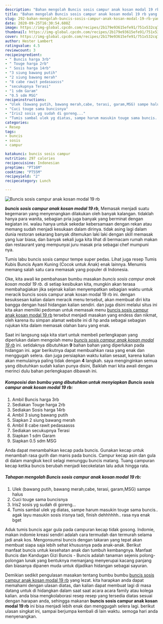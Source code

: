 ```yaml
---
description: "Bahan mengolah Buncis sosis campur anak kosan modal 19 rb yang enak"
title: "Bahan mengolah Buncis sosis campur anak kosan modal 19 rb yang enak"
slug: 292-bahan-mengolah-buncis-sosis-campur-anak-kosan-modal-19-rb-yang-enak
date: 2020-09-25T16:30:54.608Z
image: https://img-global.cpcdn.com/recipes/2b179e93615efe91/751x532cq70/buncis-sosis-campur-anak-kosan-modal-19-rb-foto-resep-utama.jpg
thumbnail: https://img-global.cpcdn.com/recipes/2b179e93615efe91/751x532cq70/buncis-sosis-campur-anak-kosan-modal-19-rb-foto-resep-utama.jpg
cover: https://img-global.cpcdn.com/recipes/2b179e93615efe91/751x532cq70/buncis-sosis-campur-anak-kosan-modal-19-rb-foto-resep-utama.jpg
author: Hester Lambert
ratingvalue: 4.5
reviewcount: 3
recipeingredient:
- " Buncis harga 3rb"
- " Touge harga 2rb"
- " Sosis harga 14rb"
- "3 siung bawang putih"
- "2 siung bawang merah"
- "8 cabe rawit pedasaasss"
- "secukupnya Terasi"
- "1 sdm Garam"
- "0.5 sdm MSG"
recipeinstructions:
- "Ulek (bawang putih, bawang merah,cabe, terasi, garam,MSG) sampe halus"
- "Cuci touge sama buncisnya"
- "Iris2 sosis yg sudah di goreng..."
- "Tumis sambal ulek yg diatas, sampe harum masukin touge sama buncis.. agak layu masukin sosis irisnya tadi, finish dehhhhhh.. rasa nya enak bget"
categories:
- Resep
tags:
- buncis
- sosis
- campur

katakunci: buncis sosis campur 
nutrition: 297 calories
recipecuisine: Indonesian
preptime: "PT16M"
cooktime: "PT55M"
recipeyield: "2"
recipecategory: Lunch

---
```



![Buncis sosis campur anak kosan modal 19 rb](https://img-global.cpcdn.com/recipes/2b179e93615efe91/751x532cq70/buncis-sosis-campur-anak-kosan-modal-19-rb-foto-resep-utama.jpg)

<b><i>buncis sosis campur anak kosan modal 19 rb</i></b>, Memasak menjadi suatu kegemaran yang menyenangkan dilakukan oleh banyak kalangan. tidaklah hanya para wanita, sebagian pria juga banyak yang berminat dengan kegiatan ini. walau hanya untuk sekedar kebersamaan dengan rekan atau memang sudah menjadi kesukaan dalam dirinya. tidak asing lagi dalam dunia restoran sekarang banyak ditemukan laki laki dengan skill memasak yang luar biasa, dan banyak sekali juga kita lihat di bermacam rumah makan dan restaurant yang mempunyai juru masak pria sebagai chef mumpuni nya.

Tumis labu buncis sosis campur tempe super pedas. Lihat juga resep Tumis Kubis Buncis Ayam Kuning (Cocok untuk Anak) enak lainnya. Menumis memang salah satu cara memasak yang populer di Indonesia.

Oke, kita awali ke pembahasan bumbu masakan <i>buncis sosis campur anak kosan modal 19 rb</i>. di setiap kesibukan kita, mungkin akan terasa membahagiakan jika sejenak kalian menyempatkan sebagian waktu untuk meracik buncis sosis campur anak kosan modal 19 rb ini. dengan kesuksesan kalian dalam meracik menu tersebut, akan membuat diri kita bangga dengan hasil hidangan kalian sendiri. dan juga disini melalui situs ini kita akan memiliki pedoman untuk memasak menu <u>buncis sosis campur anak kosan modal 19 rb</u> tersebut menjadi masakan yang endess dan nikmat, oleh karena itu simpan alamat website ini di hp anda sebagai sebagian rujukan kita dalam memasak olahan baru yang enak.


Saat ini langsung saja kita start untuk membeli perlengkapan yang diperlukan dalam mengolah menu <u><i>buncis sosis campur anak kosan modal 19 rb</i></u> ini. setidaknya dibutuhkan <b>9</b> bahan bahan yang diperlukan pada hidangan ini. agar berikutnya dapat membuahkan rasa yang enak dan menggugah selera. dan juga persiapkan waktu kalian sesaat, karena kalian akan memulainya paling tidak dengan <b>4</b> langkah. saya menginginkan semua yang dibutuhkan sudah kalian punya disini, Baiklah mari kita awali dengan merinci dulu bahan perlengkapan dibawah ini.

<!--inarticleads1-->

##### Komposisi dan bumbu yang dibutuhkan untuk menyiapkan Buncis sosis campur anak kosan modal 19 rb:

1. Ambil  Buncis harga 3rb
1. Sediakan  Touge harga 2rb
1. Sediakan  Sosis harga 14rb
1. Ambil 3 siung bawang putih
1. Siapkan 2 siung bawang merah
1. Ambil 8 cabe rawit pedasaasss
1. Sediakan secukupnya Terasi
1. Siapkan 1 sdm Garam
1. Siapkan 0.5 sdm MSG


Anda dapat menambahkan kecap pada buncis. Gunakan kecap untuk menambah rasa gurih dan manis pada buncis. Campur kecap asin dan gula di dalam mangkuk kecil selagi menunggu buncis matang. Tuang campuran kecap ketika buncis berubah menjadi kecokelatan lalu aduk hingga rata. 

<!--inarticleads2-->

##### Tahapan mengolah Buncis sosis campur anak kosan modal 19 rb:

1. Ulek (bawang putih, bawang merah,cabe, terasi, garam,MSG) sampe halus
1. Cuci touge sama buncisnya
1. Iris2 sosis yg sudah di goreng...
1. Tumis sambal ulek yg diatas, sampe harum masukin touge sama buncis.. agak layu masukin sosis irisnya tadi, finish dehhhhhh.. rasa nya enak bget


Aduk tumis buncis agar gula pada campuran kecap tidak gosong. Indomie, makan indomie kreasi sendiri adalah cara termudah dan termurah selama jadi anak kos. Mengonsumsi buncis dengan takaran yang tepat akan membuat siapa saja lebih sehat khususnya pada anak-anak. Berikut manfaat buncis untuk kesehatan anak dan tumbuh kembangnya. Manfaat Buncis dan Kandugan Gizi Buncis - Buncis adalah tanaman sejenis polong-polongan lunak yang bentuknya memanjang menyerupai kacang panjang dan biasanya dipanen muda untuk dijadikan hidangan sebagai sayuran. 

Demikian sedikit pengulasan masakan tentang bumbu bumbu <u>buncis sosis campur anak kosan modal 19 rb</u> yang lezat. kita harapkan anda dapat memahami dengan ulasan diatas, dan kalian dapat membuat lagi di masa datang untuk di hidangkan dalam saat saat acara acara family atau kolega kalian. anda bisa mengkolaborasi resep resep yang tersedia diatas sesuai dengan harapan anda, sehingga makanan <b>buncis sosis campur anak kosan modal 19 rb</b> ini bisa menjadi lebih enak dan menggugah selera lagi. berikut ulasan singkat ini, sampai berjumpa kembali di lain waktu. semoga hari anda menyenangkan.
